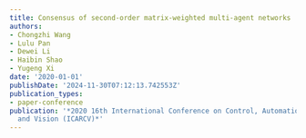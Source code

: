 ```yaml
---
title: Consensus of second-order matrix-weighted multi-agent networks
authors:
- Chongzhi Wang
- Lulu Pan
- Dewei Li
- Haibin Shao
- Yugeng Xi
date: '2020-01-01'
publishDate: '2024-11-30T07:12:13.742553Z'
publication_types:
- paper-conference
publication: '*2020 16th International Conference on Control, Automation, Robotics
  and Vision (ICARCV)*'
---
```

